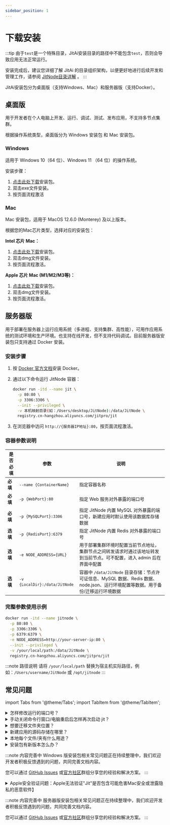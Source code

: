 ```yaml
---
sidebar_position: 1
---
```


# 下载安装

:::tip
由于`test`是一个特殊目录，JitAi安装目录的路径中不能包含`test`，否则会导致应用无法正常运行。

安装完成后，建议您详细了解 JitAi 的目录组织架构，以便更好地进行后续开发和管理工作，请参阅 [JitNode目录详解](./02JitNode目录详解) 。
:::

JitAi安装包分为桌面版（支持Windows、Mac）和服务器版（支持Docker）。

## 桌面版

用于开发者在个人电脑上开发、运行、调试、测试、发布应用，不支持多节点集群。

根据操作系统类型，桌面版分为 Windows 安装包 和  Mac 安装包。

### Windows

适用于 Windows 10（64 位）、Windows 11 （64 位）的操作系统。

安装步骤：

1. [点击此处下载](https://apk.jit.pro/latest/windows/jit.exe)安装包。
2. 双击exe文件安装。
3. 按页面流程激活

### Mac

Mac 安装包，适用于 MacOS 12.6.0 (Monterey) 及以上版本。

根据您的Mac芯片类型，选择对应的安装包：

**Intel 芯片 Mac：**
1. [点击此处下载](https://apk.jit.pro/latest/darwin/x64/jit.dmg)安装包。
2. 双击dmg文件安装。
3. 按页面流程激活。

**Apple 芯片 Mac (M1/M2/M3等)：**
1. [点击此处下载](https://apk.jit.pro/latest/darwin/arm/jit.dmg)安装包。
2. 双击dmg文件安装。
3. 按页面流程激活。


## 服务器版

用于部署在服务器上运行应用系统（多进程、支持集群、高性能），可用作应用系统的测试环境和生产环境。也支持在线开发，但不支持代码调试。目前服务器版安装包只支持通过 Docker 安装。

### 安装步骤

1. 按 [Docker 官方文档](https://docs.docker.com/manuals/)安装 Docker。

2. 通过以下命令运行 JitNode 容器：

   ```bash title="快速启动 JitNode 容器"
   docker run -itd --name jit \
     -p 80:80 \
     -p 3306:3306 \
     --init --privileged \
     -v 本机映射目录(如：/Users/desktop/JitNode):/data/JitNode \
     registry.cn-hangzhou.aliyuncs.com/jitpro/jit
   ```

3. 在浏览器中访问 `http://{服务器IP地址}:80`，按页面流程激活。


### 容器参数说明

| 是否必填 | 参数 | 说明 |
|---------|------|------|
| **必填** | `--name {ContainerName}` | 指定容器名称 |
| **必填** | `-p {WebPort}:80` | 指定 Web 服务对外暴露的端口号 |
| **必填** | `-p {MySQLPort}:3306` | 指定 JitNode 内置 MySQL 对外暴露的端口号，新建应用时默认使用该数据库存储数据 |
| **选填** | `-p {RedisPort}:6379` | 指定 JitNode 内置 Redis 对外暴露的端口号 |
| **选填** | `-e NODE_ADDRESS={URL}` | 用于部署集群环境时配置当前节点地址，集群节点之间转发请求时通过该地址转发到当前节点。可不配置，进入 admin 后在界面中配置 |
| **选填** | `-v {LocalDir}:/data/JitNode` | 容器中 `/data/JitNode` 目录存储：节点许可证信息、MySQL 数据、Redis 数据、node.json、运行环境配置等数据。用于备份/迁移运行环境数据 |

### 完整参数使用示例

```bash title="完整参数启动"
docker run -itd --name jitnode \
  -p 80:80 \
  -p 3306:3306 \
  -p 6379:6379 \
  -e NODE_ADDRESS=http://your-server-ip:80 \
  --init --privileged \
  -v /your/local/path:/data/JitNode \
  registry.cn-hangzhou.aliyuncs.com/jitpro/jit
```

:::note 路径说明
请将 `/your/local/path` 替换为宿主机实际路径，例如：`/Users/username/JitNode` 或 `/opt/jitnode`
:::

## 常见问题

import Tabs from '@theme/Tabs';
import TabItem from '@theme/TabItem';

<Tabs>
  <TabItem value="common" label="通用" default>

<details>
<summary>怎样修改运行的端口号？</summary>

修改 `./home/node.json` 中的 PORT 值。默认是 8080。

</details>

<details>
<summary>手动关闭命令行窗口/电脑重启后怎样再次启动 jit？</summary>

双击文件夹中的启动文件即可：
- **Windows**: `runJitNode.bat`
- **Mac**: `runJitNode.command`

</details>

<details>
<summary>想要迁移文件夹位置？</summary>

关掉命令行窗口后，直接迁移文件夹，然后双击文件夹中的启动文件即可：
- **Windows**: `runJitNode.bat`  
- **Mac**: `runJitNode.command`

</details>

<details>
<summary>新建应用的源码存储在哪里？</summary>

`home/environs` 文件夹下

</details>

<details>
<summary>本地每个文件/夹有什么用途？</summary>

详情见 [文档链接](https://alidocs.dingtalk.com/i/nodes/Obva6QBXJw962MokiZq7lakEWn4qY5Pr?utm_scene=team_space)

</details>

<details>
<summary>安装包有新版本怎么办？</summary>

支持自动升级，每次双击启动文件时，会检测是否有新版本更新，有的话就自动下载更新，不需要人为干预：
- **Windows**: `runJitNode.bat`
- **Mac**: `runJitNode.command`

</details>

  </TabItem>
  <TabItem value="windows" label="Windows">

:::note 内容完善中
Windows 版安装包相关常见问题正在持续整理中，我们欢迎开发者积极反馈遇到的问题，共同完善文档内容。

您可以通过 [GitHub Issues](https://github.com/jitai-team/jitai-docs/issues) 或[官方社区](/docs/community/intro)群组分享您的经验和解决方案。
:::

  </TabItem>
  <TabItem value="mac" label="Mac">

<details>
<summary>Apple安全验证问题：Apple无法验证"Jit"是否包含可能危害Mac安全或泄露隐私的恶意软件】</summary>

![Apple安全验证问题](./img/apple_validation.png)

1. 点击"完成"按钮。

2. 进入系统设置->隐私与安全性->安全性，将"允许以下来源的应用程序"设置为"App Store与已知开发者"。

3. 点击`仍要打开`。

</details>

  </TabItem>
  <TabItem value="server" label="服务器版">

:::note 内容完善中
服务器版安装包相关常见问题正在持续整理中，我们欢迎开发者积极反馈遇到的问题，共同完善文档内容。

您可以通过 [GitHub Issues](https://github.com/jitai-team/jitai-docs/issues) 或[官方社区](/docs/community/intro)群组分享您的经验和解决方案。
:::

  </TabItem>
</Tabs>
